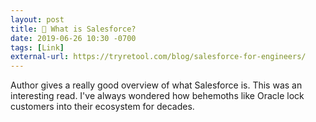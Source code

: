 ```yaml
---
layout: post
title: 🔗 What is Salesforce?
date: 2019-06-26 10:30 -0700
tags: [Link]
external-url: https://tryretool.com/blog/salesforce-for-engineers/
---
```


Author gives a really good overview of what Salesforce is. This was an
interesting read. I've always wondered how behemoths like Oracle lock
customers into their ecosystem for decades.
